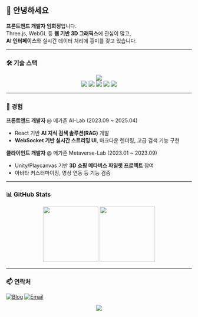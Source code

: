 ## 👋 안녕하세요

**프론트엔드 개발자 임희정**입니다.  
Three.js, WebGL 등 **웹 기반 3D 그래픽스**에 관심이 많고,  
**AI 인터페이스**와 실시간 데이터 처리에 흥미를 갖고 있습니다.

---

### 🛠️ 기술 스택

<div align="center">
<img src="https://tech-orbit.wontory.dev/api?title=Heejeong&tech=React,JavaScript,TypeScript,Three.js,Unity&size=500&duration=12" style="max-width: 700px;" />
</div>

<div align="center">
  <img src="https://img.shields.io/badge/React-61DAFB?style=for-the-badge&logo=react&logoColor=black" />
  <img src="https://img.shields.io/badge/JavaScript-F7DF1E?style=for-the-badge&logo=javascript&logoColor=black" />
  <img src="https://img.shields.io/badge/TypeScript-3178C6?style=for-the-badge&logo=typescript&logoColor=white" />
  <img src="https://img.shields.io/badge/Three.js-000000?style=for-the-badge&logo=three.js&logoColor=white" />
  <img src="https://img.shields.io/badge/Unity-100000?style=for-the-badge&logo=unity&logoColor=white" />
</div>

---

### 💼 경험

**프론트엔드 개발자** @ 메가존 AI-Lab (2023.09 ~ 2025.04)  
- React 기반 **AI 지식 검색 솔루션(RAG)** 개발
- **WebSocket 기반 실시간 스트리밍 UI**, 마크다운 렌더링, 고급 검색 기능 구현

**클라이언트 개발자** @ 메가존 Metaverse-Lab (2023.01 ~ 2023.09)  
- Unity/Playcanvas 기반 **3D 쇼핑 메타버스 파일럿 프로젝트** 참여
- 아바타 커스터마이징, 영상 연동 등 기능 검증


---

### 📊 GitHub Stats

<div align="center">
  <img height="150" src="https://github-readme-stats.vercel.app/api?username=ihj04982&show_icons=true&theme=default&hide_border=true" />
  <img height="150" src="https://github-readme-stats.vercel.app/api/top-langs/?username=ihj04982&layout=compact&theme=default&hide_border=true" />
</div>

---

### 📫 연락처

[![Blog](https://img.shields.io/badge/Blog-20C997?style=for-the-badge&logo=velog&logoColor=white)](https://velog.io/@ihj04982/posts)
[![Email](https://img.shields.io/badge/Email-EA4335?style=for-the-badge&logo=gmail&logoColor=white)](mailto:ihj04982@gmail.com)

<div align="center">
  <img src="https://komarev.com/ghpvc/?username=ihj04982&style=flat&color=blue" />
</div>
